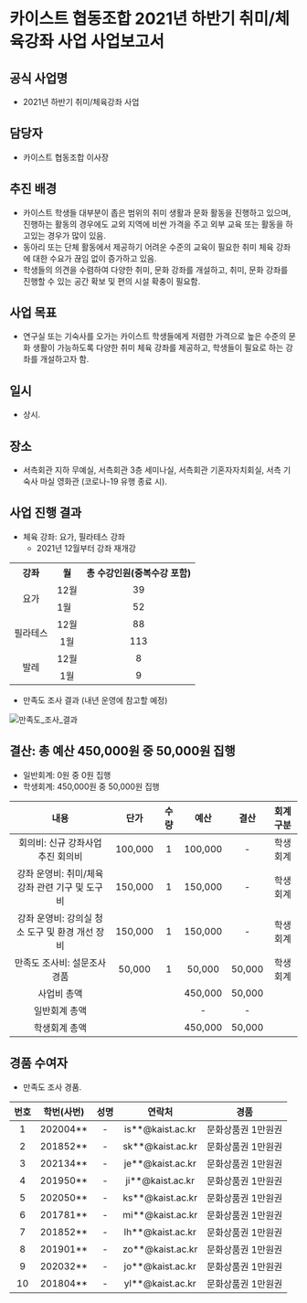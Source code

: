 카이스트 협동조합 2021년 하반기 취미/체육강좌 사업 사업보고서
===

## 공식 사업명
- 2021년 하반기 취미/체육강좌 사업

## 담당자
- 카이스트 협동조합 이사장

## 추진 배경
- 카이스트 학생들 대부분이 좁은 범위의 취미 생활과 문화 활동을 진행하고 있으며, 진행하는 활동의 경우에도 교외 지역에 비싼 가격을 주고 외부 교육 또는 활동을 하고있는 경우가 많이 있음.
- 동아리 또는 단체 활동에서 제공하기 어려운 수준의 교육이 필요한 취미 체육 강좌에 대한 수요가 끊임 없이 증가하고 있음.
- 학생들의 의견을 수렴하여 다양한 취미, 문화 강좌를 개설하고, 취미, 문화 강좌를 진행할 수 있는 공간 확보 및 편의 시설 확충이 필요함.

## 사업 목표
- 연구실 또는 기숙사를 오가는 카이스트 학생들에게 저렴한 가격으로 높은 수준의 문화 생활이 가능하도록 다양한 취미 체육 강좌를 제공하고, 학생들이 필요로 하는 강좌를 개설하고자 함.

## 일시
- 상시.

## 장소
- 서측회관 지하 무예실, 서측회관 3층 세미나실, 서측회관 기혼자자치회실, 서측 기숙사 마실 영화관 (코로나-19 유행 종료 시).

## 사업 진행 결과
- 체육 강좌: 요가, 필라테스 강좌
  - 2021년 12월부터 강좌 재개강

<table>
    <tbody>
        <tr>
            <th>강좌</th>
            <th>월</th>
            <th>총 수강인원(중복수강 포함)</th>
        </tr>
        <tr>
            <td rowspan="2" align="center" valign="middle">요가</td>
            <td align="center">12월</td>
            <td align="center">39</td>
        </tr>
        <tr>
            <td valight="center">1월</td>
            <td align="center">52</td>
        </tr>
        <tr>
            <td rowspan="2" align="center" valign="middle">필라테스</td>
            <td align="center">12월</td>
            <td align="center">88</td>
        </tr>
        <tr>
            <td align="center">1월</td>
            <td align="center">113</td>
        </tr>
        <tr>
            <td rowspan="2" align="center" valign="middle">발레</td>
            <td align="center">12월</td>
            <td align="center">8</td>
        </tr>
        <tr>
            <td align="center">1월</td>
            <td align="center">9</td>
        </tr>
    </tbody>
</table>

- 만족도 조사 결과 (내년 운영에 참고할 예정)

![만족도_조사_결과](https://github.com/kaistgsa/CMCM/blob/ff97342567ca0a82a0da19c919c75170d20534fc/2021-2H-2nd-CMC/resources/%EC%B9%B4%EC%9D%B4%EC%8A%A4%ED%8A%B8_%ED%98%91%EB%8F%99%EC%A1%B0%ED%95%A9_%EC%82%AC%EC%97%85%EB%B3%B4%EA%B3%A0%EC%84%9C_1.png)


## 결산: 총 예산 450,000원 중 50,000원 집행 
   - 일반회계:  0원 중 0원 집행 
   - 학생회계:  450,000원 중 50,000원 집행

| 내용                           | 단가      | 수량 | 예산      | 결산     | 회계구분 |
|:------------------------------:|:---------:|:----:|:---------:|:--------:|:------:|
| 회의비: 신규 강좌사업 추진 회의비          | 100,000 | 1  | 100,000 | -      | 학생회계 |
| 강좌 운영비: 취미/체육강좌 관련 기구 및 도구비  | 150,000 | 1  | 150,000 | -      | 학생회계 |
| 강좌 운영비: 강의실 청소 도구 및 환경 개선 장비 | 150,000 | 1  | 150,000 | -      | 학생회계 |
| 만족도 조사비: 설문조사 경품             | 50,000  | 1  | 50,000  | 50,000 | 학생회계 |
| 사업비 총액                       |         |    | 450,000 | 50,000 |      |
| 일반회계 총액                      |         |    | -       | -      |      |
| 학생회계 총액                      |         |    | 450,000 | 50,000 |      |


## 경품 수여자
- 만족도 조사 경품.

| 번호 | 학번(사번)   | 성명 | 연락처              | 경품         |
|:----:|:----------:|:----:|:------------------:|:------------:|
| 1  | 202004** | -  | is**@kaist.ac.kr | 문화상품권 1만원권 |
| 2  | 201852** | -  | sk**@kaist.ac.kr | 문화상품권 1만원권 |
| 3  | 202134** | -  | je**@kaist.ac.kr | 문화상품권 1만원권 |
| 4  | 201950** | -  | ji**@kaist.ac.kr | 문화상품권 1만원권 |
| 5  | 202050** | -  | ks**@kaist.ac.kr | 문화상품권 1만원권 |
| 6  | 201781** | -  | mi**@kaist.ac.kr | 문화상품권 1만원권 |
| 7  | 201852** | -  | lh**@kaist.ac.kr | 문화상품권 1만원권 |
| 8  | 201901** | -  | zo**@kaist.ac.kr | 문화상품권 1만원권 |
| 9  | 202032** | -  | jo**@kaist.ac.kr | 문화상품권 1만원권 |
| 10 | 201804** | -  | yl**@kaist.ac.kr | 문화상품권 1만원권 |
